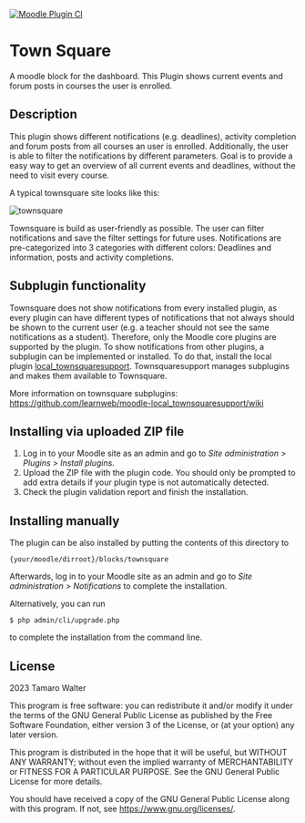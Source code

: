 [![Moodle Plugin CI](https://github.com/learnweb/moodle-block_townsquare/workflows/Moodle%20Plugin%20CI/badge.svg?branch=main)](https://github.com/learnweb/moodle-block_townsquare/actions?query=workflow%3A%22Moodle+Plugin+CI%22+branch%3Amain)
# Town Square #

A moodle block for the dashboard. This Plugin shows current events and forum posts in courses the user is enrolled.

## Description ##

This plugin shows different notifications (e.g. deadlines), activity completion and forum posts
from all courses an user is enrolled. Additionally, the user is able to filter the notifications by different parameters.
Goal is to provide a easy way to get an overview of all current events and deadlines, without the need to visit every course.

A typical townsquare site looks like this:

![townsquare](https://github.com/user-attachments/assets/2933ffe6-6e37-4001-aad9-a50eb9f2a46e)


Townsquare is build as user-friendly as possible. The user can filter notifications and save the filter settings for future uses.
Notifications are pre-categorized into 3 categories with different colors: Deadlines and information, posts and activity completions.


## Subplugin functionality ##

Townsquare does not show notifications from every installed plugin, as every plugin can have different types of notifications that
not always should be shown to the current user (e.g. a teacher should not see the same notifications as a student).
Therefore, only the Moodle core plugins are supported by the plugin.
To show notifications from other plugins, a subplugin can be implemented or installed. To do that, install the local plugin
[local_townsquaresupport](https://github.com/learnweb/moodle-local_townsquaresupport). Townsquaresupport manages
subplugins and makes them available to Townsquare.

More information on townsquare subplugins: https://github.com/learnweb/moodle-local_townsquaresupport/wiki

## Installing via uploaded ZIP file ##

1. Log in to your Moodle site as an admin and go to _Site administration >
   Plugins > Install plugins_.
2. Upload the ZIP file with the plugin code. You should only be prompted to add
   extra details if your plugin type is not automatically detected.
3. Check the plugin validation report and finish the installation.

## Installing manually ##

The plugin can be also installed by putting the contents of this directory to

    {your/moodle/dirroot}/blocks/townsquare

Afterwards, log in to your Moodle site as an admin and go to _Site administration >
Notifications_ to complete the installation.

Alternatively, you can run

    $ php admin/cli/upgrade.php

to complete the installation from the command line.

## License ##

2023 Tamaro Walter

This program is free software: you can redistribute it and/or modify it under
the terms of the GNU General Public License as published by the Free Software
Foundation, either version 3 of the License, or (at your option) any later
version.

This program is distributed in the hope that it will be useful, but WITHOUT ANY
WARRANTY; without even the implied warranty of MERCHANTABILITY or FITNESS FOR A
PARTICULAR PURPOSE.  See the GNU General Public License for more details.

You should have received a copy of the GNU General Public License along with
this program.  If not, see <https://www.gnu.org/licenses/>.

